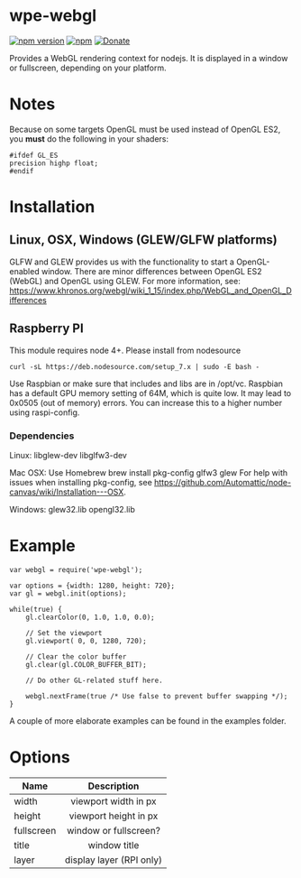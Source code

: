 wpe-webgl
=====

[![npm version](https://badge.fury.io/js/wpe-webgl.svg)](https://badge.fury.io/js/wpe-webgl)
[![npm](https://img.shields.io/npm/dt/wpe-webgl.svg)]()
[![Donate](https://img.shields.io/badge/Donate-PayPal-green.svg)](https://www.paypal.com/cgi-bin/webscr?cmd=_s-xclick&hosted_button_id=55UJZHTXW8VTE)

Provides a WebGL rendering context for nodejs. It is displayed in a window or fullscreen, depending on your platform.

# Notes
Because on some targets OpenGL must be used instead of OpenGL ES2, you **must** do the following in your
shaders:

    #ifdef GL_ES
    precision highp float;
    #endif

# Installation

## Linux, OSX, Windows (GLEW/GLFW platforms)
GLFW and GLEW provides us with the functionality to start a OpenGL-enabled window.
There are minor differences between OpenGL ES2 (WebGL) and OpenGL using GLEW.
For more information, see: https://www.khronos.org/webgl/wiki_1_15/index.php/WebGL_and_OpenGL_Differences

## Raspberry PI
This module requires node 4+. Please install from nodesource 

    curl -sL https://deb.nodesource.com/setup_7.x | sudo -E bash -

Use Raspbian or make sure that includes and libs are in /opt/vc.
Raspbian has a default GPU memory setting of 64M, which is quite low. It may lead to 0x0505 (out of memory) errors.
You can increase this to a higher number using raspi-config.

### Dependencies
Linux: libglew-dev libglfw3-dev

Mac OSX: Use Homebrew
    brew install pkg-config glfw3 glew
For help with issues when installing pkg-config, see https://github.com/Automattic/node-canvas/wiki/Installation---OSX.

Windows: glew32.lib opengl32.lib

# Example
    var webgl = require('wpe-webgl');

    var options = {width: 1280, height: 720};
    var gl = webgl.init(options);

    while(true) {
        gl.clearColor(0, 1.0, 1.0, 0.0);

        // Set the viewport
        gl.viewport( 0, 0, 1280, 720);

        // Clear the color buffer
        gl.clear(gl.COLOR_BUFFER_BIT);

        // Do other GL-related stuff here.

        webgl.nextFrame(true /* Use false to prevent buffer swapping */);
    }

A couple of more elaborate examples can be found in the examples folder.

# Options
| Name          | Description            |
| ------------- |:----------------------:|
| width         | viewport width in px   |
| height        | viewport height in px  |
| fullscreen    | window or fullscreen?  |
| title         | window title           |
| layer         | display layer (RPI only) |
